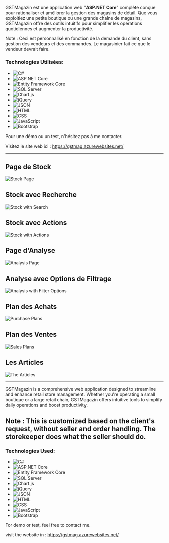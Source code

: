 
GSTMagazin est une application web "**ASP.NET Core**"  complète conçue pour rationaliser et améliorer la gestion des magasins de détail. Que vous exploitiez une petite boutique ou une grande chaîne de magasins, GSTMagazin offre des outils intuitifs pour simplifier les opérations quotidiennes et augmenter la productivité.  


Note : Ceci est personnalisé en fonction de la demande du client, sans gestion des vendeurs et des commandes. Le magasinier fait ce que le vendeur devrait faire.  

### Technologies Utilisées:


- ![C#](https://img.shields.io/badge/Language-C%23-239120.svg) 
- ![ASP.NET Core](https://img.shields.io/badge/Framework-ASP.NET%20Core-blue.svg) 
- ![Entity Framework Core](https://img.shields.io/badge/ORM-Entity%20Framework%20Core-green.svg) 
- ![SQL Server](https://img.shields.io/badge/Database-SQL%20Server-red.svg)  
- ![Chart.js](https://img.shields.io/badge/Visualization-Chart.js-orange.svg) 
- ![jQuery](https://img.shields.io/badge/Library-jQuery-lightgrey.svg) 
- ![JSON](https://img.shields.io/badge/Data-JSON-yellow.svg)   
- ![HTML](https://img.shields.io/badge/Markup-HTML-blue.svg) 
- ![CSS](https://img.shields.io/badge/Style-CSS-blueviolet.svg) 
- ![JavaScript](https://img.shields.io/badge/Language-JavaScript-yellowgreen.svg) 
- ![Bootstrap](https://img.shields.io/badge/Framework-Bootstrap-purple.svg) 




Pour une démo ou un test, n'hésitez pas à me contacter.

Visitez le site web ici : https://gstmag.azurewebsites.net/

-----------

## Page de Stock
![Stock Page](screnshots/Stock.png)

## Stock avec Recherche
![Stock with Search](screnshots/StockAvecChercherPar.png)

## Stock avec Actions
![Stock with Actions](screnshots/StockwithActions.png)

## Page d'Analyse
![Analysis Page](screnshots/Analyse.png)

## Analyse avec Options de Filtrage
![Analysis with Filter Options](screnshots/AnalyseFiltrageoptions.png)

## Plan des Achats
![Purchase Plans](screnshots/PlansAchats.png)

## Plan des Ventes
![Sales Plans](screnshots/plansventes.png)

## Les Articles
![The Articles](screnshots/LesArticles.png)

--------

GSTMagazin is a comprehensive web application designed to streamline and enhance retail store management. Whether you're operating a small boutique or a large retail chain, GSTMagazin offers intuitive tools to simplify daily operations and boost productivity.

## Note : This is customized based on the client's request, without seller and order handling. The storekeeper does what the seller should do. 


### Technologies Used:  

- ![C#](https://img.shields.io/badge/Language-C%23-239120.svg) 
- ![ASP.NET Core](https://img.shields.io/badge/Framework-ASP.NET%20Core-blue.svg) 
- ![Entity Framework Core](https://img.shields.io/badge/ORM-Entity%20Framework%20Core-green.svg) 
- ![SQL Server](https://img.shields.io/badge/Database-SQL%20Server-red.svg)  
- ![Chart.js](https://img.shields.io/badge/Visualization-Chart.js-orange.svg) 
- ![jQuery](https://img.shields.io/badge/Library-jQuery-lightgrey.svg) 
- ![JSON](https://img.shields.io/badge/Data-JSON-yellow.svg)   
- ![HTML](https://img.shields.io/badge/Markup-HTML-blue.svg) 
- ![CSS](https://img.shields.io/badge/Style-CSS-blueviolet.svg) 
- ![JavaScript](https://img.shields.io/badge/Language-JavaScript-yellowgreen.svg) 
- ![Bootstrap](https://img.shields.io/badge/Framework-Bootstrap-purple.svg) 

For demo or test, feel free to contact me.

 visit the  website in : https://gstmag.azurewebsites.net/


